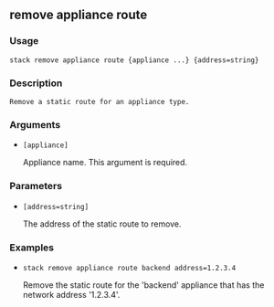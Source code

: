 ## remove appliance route

### Usage

`stack remove appliance route {appliance ...} {address=string}`

### Description


	Remove a static route for an appliance type.

	

### Arguments

* `[appliance]`

   Appliance name. This argument is required.


### Parameters
* `[address=string]`

   The address of the static route to remove.

### Examples

* `stack remove appliance route backend address=1.2.3.4`

   Remove the static route for the 'backend' appliance that has the
	network address '1.2.3.4'.



